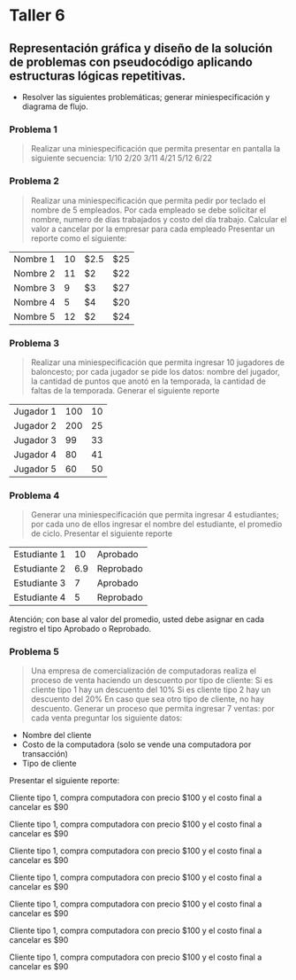 # Taller 6
## Representación gráfica y diseño de la solución de problemas con pseudocódigo aplicando estructuras lógicas repetitivas.

* Resolver las siguientes problemáticas; generar miniespecificación y diagrama de flujo.

### Problema 1
> Realizar una miniespecificación que permita presentar en pantalla la siguiente secuencia:
	1/10
	2/20
	3/11
	4/21
	5/12
	6/22



### Problema 2
> Realizar una miniespecificación que permita pedir por teclado el nombre de 5 empleados. Por cada empleado se debe solicitar el nombre, numero de días trabajados y costo del día trabajo. Calcular el valor a cancelar por la empresar para cada empleado
Presentar un reporte como el siguiente:

|  | | | |
| --- | --- | ----- | --- |
| Nombre 1 | 10 |   $2.5 | $25 |
| Nombre 2 | 11 |   $2 | $22 |
| Nombre 3 |  9  |  $3  | $27 |
| Nombre 4 |  5  |   $4 | $20 |
| Nombre 5 | 12 |   $2 | $24 |



### Problema 3
> Realizar una miniespecificación que permita ingresar 10 jugadores de baloncesto; por cada jugador se pide los datos: nombre del jugador, la cantidad de puntos que anotó en la temporada, la cantidad de faltas de la temporada. Generar el siguiente reporte

|  | | | 
| --- | --- | ----- | 
| Jugador 1 | 100 |   10 |
| Jugador 2 | 200 |   25 | 
| Jugador 3 |  99  |  33  | 
| Jugador 4 |  80  |   41 | 
| Jugador 5 | 60 |  50 | 

### Problema 4
> Generar una miniespecificación que permita ingresar 4 estudiantes; por cada uno de ellos ingresar el nombre del estudiante, el promedio de ciclo. Presentar el siguiente reporte

|  | | | 
| --- | --- | ----- | 
| Estudiante 1 | 10 |   Aprobado |
| Estudiante 2 | 6.9 |   Reprobado |
| Estudiante 3 | 7 |   Aprobado |
| Estudiante 4 | 5 |   Reprobado |

Atención; con base al valor del promedio, usted debe asignar en cada registro el tipo Aprobado o Reprobado.

### Problema 5
> Una empresa de comercialización de computadoras realiza el proceso de venta haciendo un descuento por tipo de cliente: 
Si es cliente tipo 1 hay un descuento del 10%
Si es cliente tipo 2 hay un descuento del 20%
En caso que sea otro tipo de cliente, no hay descuento.
Generar un proceso que permita ingresar 7 ventas: por cada venta preguntar los siguiente datos:
- Nombre del cliente
- Costo de la computadora (solo se vende una computadora por transacción)
- Tipo de cliente

Presentar el siguiente reporte:

Cliente tipo 1, compra computadora con precio $100 y el costo final a cancelar es $90

Cliente tipo 1, compra computadora con precio $100 y el costo final a cancelar es $90

Cliente tipo 1, compra computadora con precio $100 y el costo final a cancelar es $90

Cliente tipo 1, compra computadora con precio $100 y el costo final a cancelar es $90

Cliente tipo 1, compra computadora con precio $100 y el costo final a cancelar es $90

Cliente tipo 1, compra computadora con precio $100 y el costo final a cancelar es $90

Cliente tipo 1, compra computadora con precio $100 y el costo final a cancelar es $90